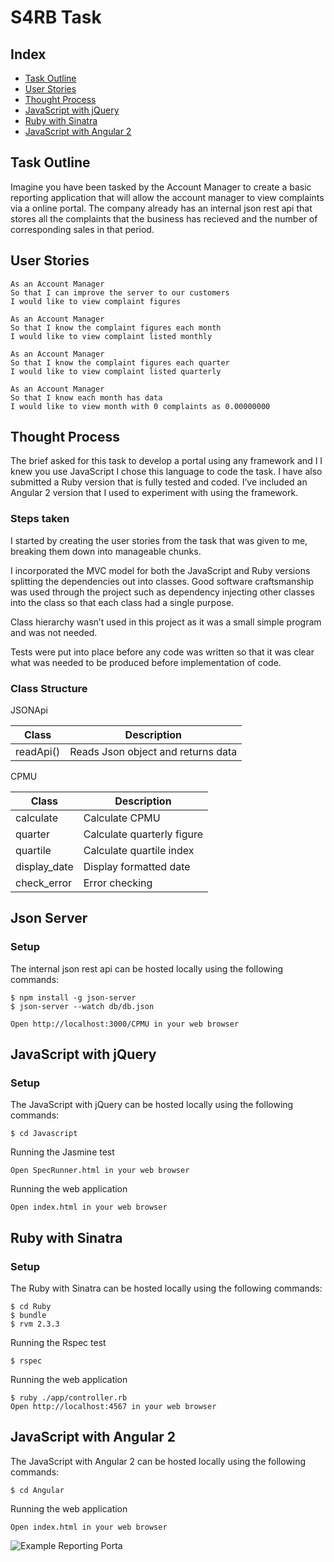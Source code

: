 # S4RB Task #

## Index
* [Task Outline](#Task)
* [User Stories](#Story)
* [Thought Process](#thought)
* [JavaScript with jQuery](#jquery)
* [Ruby with Sinatra](#sinatra)
* [JavaScript with Angular 2](#angular)

## <a name="Task">Task Outline</a>
Imagine you have been tasked by the Account Manager to create a basic reporting application that will allow the account manager to view complaints via a online portal.
The company already has an internal json rest api that stores all the complaints that the business has recieved and the number of corresponding sales in that period.

## <a name="Story">User Stories</a>
```
As an Account Manager
So that I can improve the server to our customers
I would like to view complaint figures
```
```
As an Account Manager
So that I know the complaint figures each month
I would like to view complaint listed monthly
```
```
As an Account Manager
So that I know the complaint figures each quarter
I would like to view complaint listed quarterly
```
```
As an Account Manager
So that I know each month has data
I would like to view month with 0 complaints as 0.00000000
```

## <a name="thought">Thought Process</a>

The brief asked for this task to develop a portal using any framework and I I knew you use JavaScript I chose this language to code the task.  I have also submitted a Ruby version that is fully tested and coded. I’ve included an Angular 2 version that I used to experiment with using the framework.

### Steps taken
I started by creating the user stories from the task that was given to me, breaking them down into manageable chunks.

I incorporated the MVC model for both the JavaScript and Ruby versions splitting the dependencies out into classes. Good software craftsmanship was used through the project such as dependency injecting other classes into the class so that each class had a single purpose.

Class hierarchy wasn’t used in this project as it was a small simple program and was not needed.

Tests were put into place before any code was written so that it was clear what was needed to be produced before implementation of code.

### Class Structure
JSONApi

| Class | Description |
|---- | ---- |
| readApi()     | Reads Json object and returns data |

CPMU

| Class | Description |
|---- | ---- |
| calculate    | Calculate CPMU
| quarter      | Calculate quarterly figure
| quartile     | Calculate quartile index
| display_date | Display formatted date
| check_error  | Error checking

## <a name="server">Json Server</a>
### Setup
The internal json rest api can be hosted locally using the following commands:

```shell
$ npm install -g json-server
$ json-server --watch db/db.json

Open http://localhost:3000/CPMU in your web browser
```

## <a name="jquery">JavaScript with jQuery</a>
### Setup
The JavaScript with jQuery can be hosted locally using the following commands:
```shell
$ cd Javascript
```
Running the Jasmine test
```
Open SpecRunner.html in your web browser
```
Running the web application
```
Open index.html in your web browser
```

## <a name="sinatra">Ruby with Sinatra</a>
### Setup
The Ruby with Sinatra can be hosted locally using the following commands:
```shell
$ cd Ruby
$ bundle
$ rvm 2.3.3
```
Running the Rspec test
```
$ rspec
```
Running the web application
```
$ ruby ./app/controller.rb
Open http://localhost:4567 in your web browser
```

## <a name="angular">JavaScript with Angular 2</a>
The JavaScript with Angular 2 can be hosted locally using the following commands:
```shell
$ cd Angular
```
Running the web application
```
Open index.html in your web browser
```



![Example Reporting Porta](/example-2.png "Example Reporting Portal")

